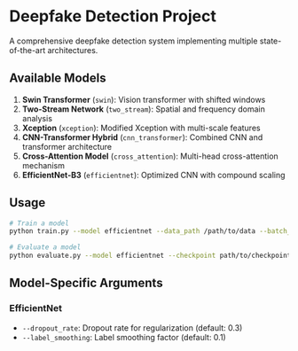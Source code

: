 # Deepfake Detection Project

A comprehensive deepfake detection system implementing multiple state-of-the-art architectures.

## Available Models

1. **Swin Transformer** (`swin`): Vision transformer with shifted windows
2. **Two-Stream Network** (`two_stream`): Spatial and frequency domain analysis
3. **Xception** (`xception`): Modified Xception with multi-scale features
4. **CNN-Transformer Hybrid** (`cnn_transformer`): Combined CNN and transformer architecture
5. **Cross-Attention Model** (`cross_attention`): Multi-head cross-attention mechanism
6. **EfficientNet-B3** (`efficientnet`): Optimized CNN with compound scaling

## Usage

```bash
# Train a model
python train.py --model efficientnet --data_path /path/to/data --batch_size 32

# Evaluate a model
python evaluate.py --model efficientnet --checkpoint path/to/checkpoint.pth --data_path /path/to/test_data
```

## Model-Specific Arguments

### EfficientNet

- `--dropout_rate`: Dropout rate for regularization (default: 0.3)
- `--label_smoothing`: Label smoothing factor (default: 0.1)
